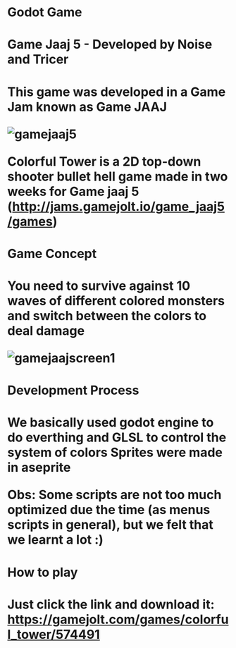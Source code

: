<h1>Godot Game<h1>

<h1>Game Jaaj 5 - Developed by Noise and Tricer<h1>
  
<p>This game was developed in a Game Jam known as Game JAAJ</p>

![gamejaaj5](https://user-images.githubusercontent.com/75907263/104138308-0fbf9600-5382-11eb-9645-5e1e224fc3ee.png)

Colorful Tower is a 2D top-down shooter bullet hell game made in two weeks for Game jaaj 5 (http://jams.gamejolt.io/game_jaaj5/games)

<h1>Game Concept<h1>

<p>You need to survive against 10 waves of different colored monsters and switch between the colors to deal damage<p/>
    
![gamejaajscreen1](https://user-images.githubusercontent.com/75907263/104138814-72fef780-5385-11eb-9369-01538d839606.png)

<h1>Development Process<h1>

 We basically used godot engine to do everthing and GLSL to control the system of colors
 Sprites were made in aseprite
    
 Obs: Some scripts are not too much optimized due the time (as menus scripts in general), but we felt that we learnt a lot :)
    
<h1>How to play<h1>
  
 Just click the link and download it: https://gamejolt.com/games/colorful_tower/574491
